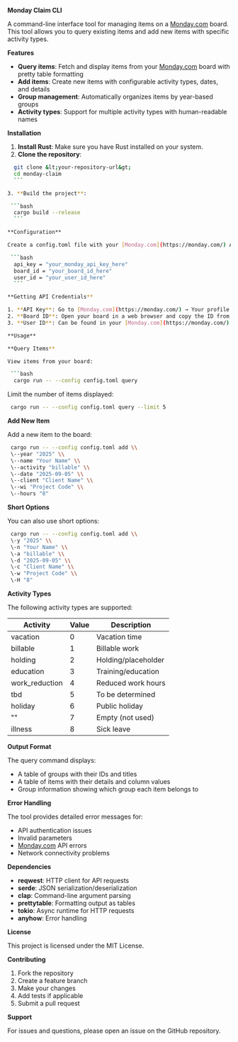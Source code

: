 **Monday Claim CLI**

A command-line interface tool for managing items on a [Monday.com](https://monday.com/) board. This tool allows you to query existing items and add new items with specific activity types.

**Features**

- **Query items**: Fetch and display items from your [Monday.com](https://monday.com/) board with pretty table formatting
- **Add items**: Create new items with configurable activity types, dates, and details
- **Group management**: Automatically organizes items by year-based groups
- **Activity types**: Support for multiple activity types with human-readable names

**Installation**

1. **Install Rust**: Make sure you have Rust installed on your system.
2. **Clone the repository**:

  ```bash
    git clone &lt;your-repository-url&gt;
    cd monday-claim
    ```

3. **Build the project**:

   ```bash
    cargo build --release
    ```

**Configuration**

Create a config.toml file with your [Monday.com](https://monday.com/) API credentials:

   ```bash
    api_key = "your_monday_api_key_here"
    board_id = "your_board_id_here"
    user_id = "your_user_id_here"
    ```

**Getting API Credentials**

1. **API Key**: Go to [Monday.com](https://monday.com/) → Your profile → Admin → API → Generate new API token
2. **Board ID**: Open your board in a web browser and copy the ID from the URL
3. **User ID**: Can be found in your [Monday.com](https://monday.com/) account settings or via API

**Usage**

**Query Items**

View items from your board:

   ```bash
    cargo run -- --config config.toml query
   ```

Limit the number of items displayed:

   ```bash
    cargo run -- --config config.toml query --limit 5
   ```

**Add New Item**

Add a new item to the board:

   ```bash
    cargo run -- --config config.toml add \\
    \--year "2025" \\
    \--name "Your Name" \\
    \--activity "billable" \\
    \--date "2025-09-05" \\
    \--client "Client Name" \\
    \--wi "Project Code" \\
    \--hours "8"
   ```

**Short Options**

You can also use short options:

   ```bash
    cargo run -- --config config.toml add \\
    \-y "2025" \\
    \-n "Your Name" \\
    \-a "billable" \\
    \-d "2025-09-05" \\
    \-c "Client Name" \\
    \-w "Project Code" \\
    \-H "8"
   ```
   
**Activity Types**

The following activity types are supported:

| Activity | Value | Description |
| --- | --- | --- |
| vacation | 0   | Vacation time |
| billable | 1   | Billable work |
| holding | 2   | Holding/placeholder |
| education | 3   | Training/education |
| work_reduction | 4   | Reduced work hours |
| tbd | 5   | To be determined |
| holiday | 6   | Public holiday |
| ""  | 7   | Empty (not used) |
| illness | 8   | Sick leave |

**Output Format**

The query command displays:

- A table of groups with their IDs and titles
- A table of items with their details and column values
- Group information showing which group each item belongs to

**Error Handling**

The tool provides detailed error messages for:

- API authentication issues
- Invalid parameters
- [Monday.com](https://monday.com/) API errors
- Network connectivity problems

**Dependencies**

- **reqwest**: HTTP client for API requests
- **serde**: JSON serialization/deserialization
- **clap**: Command-line argument parsing
- **prettytable**: Formatting output as tables
- **tokio**: Async runtime for HTTP requests
- **anyhow**: Error handling

**License**

This project is licensed under the MIT License.

**Contributing**

1. Fork the repository
2. Create a feature branch
3. Make your changes
4. Add tests if applicable
5. Submit a pull request

**Support**

For issues and questions, please open an issue on the GitHub repository.
